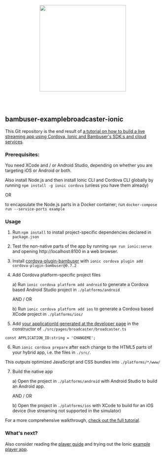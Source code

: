 <div>
  <br/><br />
  <p align="center">
    <a href="https://bambuser.com" target="_blank" align="center">
        <img src="https://bambuser.com/wp-content/themes/bambuser/assets/images/logos/bambuser-logo-horizontal-black.png" width="280">
    </a>
  </p>
  <br/><br />
</div>

bambuser-examplebroadcaster-ionic
---------------------------------

This Git repository is the end result of [a tutorial on how to build
a live streaming app using Cordova, Ionic and Bambuser's SDK:s
and cloud services](https://bambuser.com/docs/broadcasting/cordova/).


### Prerequisites:

You need XCode and / or Android Studio, depending on whether you are targeting
iOS or Android or both.

Also install Node.js and then install Ionic CLI and Cordova CLI globally
by running `npm install -g ionic cordova` (unless you have them
already)

OR

to encapsulate the Node.js parts in a Docker container; run `docker-compose run --service-ports example`


### Usage


1. Run `npm install` to install project-specific dependencies declared in `package.json`


2. Test the non-native parts of the app by running `npm run ionic:serve` and
opening http://localhost:8100 in a web browser.


3. Install [cordova-plugin-bambuser](https://github.com/bambuser/cordova-plugin-bambuser)
with `ionic cordova plugin add cordova-plugin-bambuser@0.7.2`


4. Add Cordova platform-specific project files

   a) Run `ionic cordova platform add android` to generate a Cordova based
   Android Studio project in `./platforms/android`

   AND / OR

   b) Run `ionic cordova platform add ios` to generate a Cordova based
   XCode project in `./platforms/ios/`


5. Add [your applicationId generated at the developer page](https://dashboard.bambuser.com/developer)
in the constructor of `./src/pages/broadcaster/broadcaster.ts`

```
const APPLICATION_ID:string = 'CHANGEME';
```


6. Run `ionic cordova prepare` after each change to the HTML5 parts of your
hybrid app, i.e. the files in `./src/`.

This outputs optimized JavaScript and CSS bundles into `./platforms/*/www/`


7. Build the native app

   a) Open the project in `./platforms/android` with Android Studio to build an
   Android app.

   AND / OR

   b) Open the project in `./platforms/ios` with XCode to build for an iOS device
   (live streaming not supported in the simulator)


For a more comprehensive walkthrough, [check out the full
tutorial](https://bambuser.com/docs/broadcasting/cordova/).


### What's next?

Also consider reading the [player guide](https://bambuser.com/docs/playback/cordova/)
and trying out the Ionic [example player app](https://github.com/bambuser/bambuser-exampleplayer-ionic).
